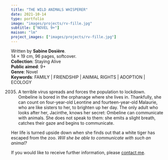 ```yaml
---
title: "THE WILD ANIMALS WHISPERER"
date: 2021-10-14
type: portfolio
image: "images/projects/rv-fille.jpg"
subtitle: ["NOVEL 9+"]
maison: "lm"
project_images: ["images/projects/rv-fille.jpg"]
---
```


Written by **Sabine Dosière**.   
14 × 19 cm, 96 pages, softcover.   
**Collection**: Staying Alive   
**Public aimed**: 9+   
**Genre**: Novel      
**Keywords**: FAMILY | FRIENDSHIP | ANIMAL RIGHTS | ADOPTION | ECOLOGY   

 
2035. A terrible virus spreads and forces the population to lockdown.
Ombeline is bored in the orphanage where she lives in. Thankfully, she can count on four-year-old Leontine 
and fourteen-year-old Malaurie, who are like sisters to her, to brighten up her day. 
The only adult who looks after her, Jacinthe, knows her secret: Ombeline can communicate with animals.
She does not speak to them: she emits a slight breath, catches their gaze and begins to communicate.

Her life is turned upside down when she finds out that a white tiger has escaped from the zoo.
*Will she be able to communicate with such an animal?*





If you would like to receive further information, please [contact me](mailto:melanie.guillaumin.edition@gmail.com).


